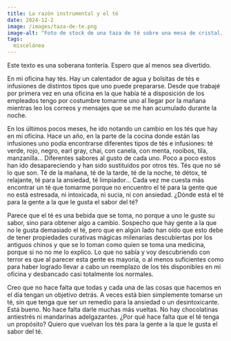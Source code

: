 ```yaml
---
title: La razón instrumental y el té
date: 2024-12-2
image: /images/taza-de-te.png
image-alt: "Foto de stock de una taza de té sobre una mesa de cristal. Se ve un poco el reflejo de la taza en la mesa. El té humea un poco. El fondo está muy desenfocado."
tags:
  miscelánea
---
```

Este texto es una soberana tontería. Espero que al menos sea divertido.

En mi oficina hay tés. Hay un calentador de agua y bolsitas de tés e infusiones de distintos tipos que uno puede prepararse. Desde que trabajé por primera vez en una oficina en la que había té a disposición de los empleados tengo por costumbre tomarme uno al llegar por la mañana mientras leo los correos y mensajes que se me han acumulado durante la noche.

En los últimos pocos meses, he ido notando un cambio en los tés que hay en mi oficina. Hace un año, en la parte de la cocina donde están las infusiones uno podía encontrarse diferentes tipos de tés e infusiones: té verde, rojo, negro, earl gray, chai, con canela, con menta, rooibos, tila, manzanilla… Diferentes sabores al gusto de cada uno. Poco a poco estos han ido desapareciendo y han sido sustituidos por otros tés. Tés que no sé lo que son. Té de la mañana, té de la tarde, té de la noche, té détox, té relajante, té para la ansiedad, té limpiador… Cada vez me cuesta más encontrar un té que tomarme porque no encuentro el té para la gente que no está estresada, ni intoxicada, ni sucia, ni con ansiedad. ¿Dónde está el té para la gente a la que le gusta el sabor del té?

Parece que el té es una bebida que se toma, no porque a uno le guste su sabor, sino para obtener algo a cambio. Sospecho que hay gente a la que no le gusta demasiado el té, pero que en algún lado han oído que esto debe de tener propiedades curativas mágicas milenarias descubiertas por los antiguos chinos y que se lo toman como quien se toma una medicina, porque si no no me lo explico. Lo que no sabía y voy descubriendo con terror es que al parecer esta gente es mayoría, o al menos suficientes como para haber logrado llevar a cabo un reemplazo de los tés disponibles en mi oficina y desbancado casi totalmente los normales.

Creo que no hace falta que todas y cada una de las cosas que hacemos en el día tengan un objetivo detrás. A veces está bien simplemente tomarse un té, sin que tenga que ser un remedio para la ansiedad o un desintoxicante. Está bueno. No hace falta darle muchas más vueltas. No hay chocolatinas antiestrés ni mandarinas adelgazantes. ¿Por qué hace falta que el té tenga un propósito? Quiero que vuelvan los tés para la gente a la que le gusta el sabor del té.
